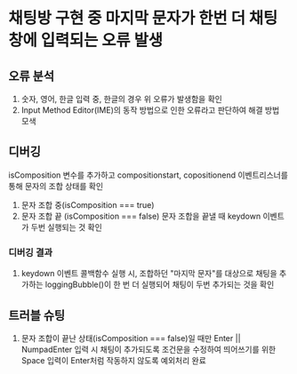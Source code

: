 # 채팅방 구현 중 마지막 문자가 한번 더 채팅창에 입력되는 오류 발생

## 오류 분석
1. 숫자, 영어, 한글 입력 중, 한글의 경우 위 오류가 발생함을 확인
2.  Input Method Editor(IME)의 동작 방법으로 인한 오류라고 판단하여 해결 방법 모색

## 디버깅
isComposition 변수를 추가하고 compositionstart, copositionend 이벤트리스너를 통해 문자의 조합 상태를 확인
1. 문자 조합 중(isComposition === true)
2. 문자 조합 끝 (isComposition === false)
문자 조합을 끝낼 때 keydown 이벤트가 두번 실행되는 것 확인

### 디버깅 결과
1. keydown 이벤트 콜백함수 실행 시, 조합하던 "마지막 문자"를 대상으로 채팅을 추가하는 loggingBubble()이 한 번 더 실행되어 채팅이 두번 추가되는 것을 확인

## 트러블 슈팅
1. 문자 조합이 끝난 상태(isComposition === false)일 때만 Enter || NumpadEnter 입력 시 채팅이 추가되도록 조건문을 수정하여 띄어쓰기를 위한 Space 입력이 Enter처럼 작동하지 않도록 예외처리 완료